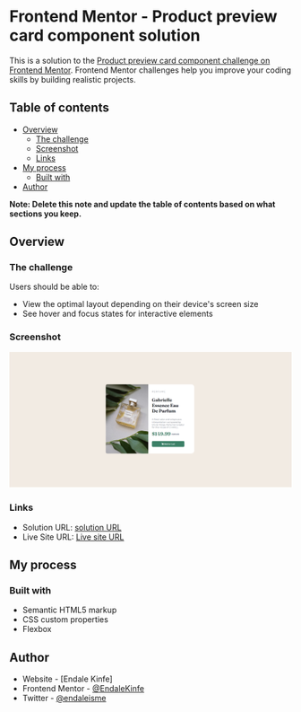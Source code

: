 # Frontend Mentor - Product preview card component solution

This is a solution to the [Product preview card component challenge on Frontend Mentor](https://www.frontendmentor.io/challenges/product-preview-card-component-GO7UmttRfa). Frontend Mentor challenges help you improve your coding skills by building realistic projects.

## Table of contents

- [Overview](#overview)
  - [The challenge](#the-challenge)
  - [Screenshot](#screenshot)
  - [Links](#links)
- [My process](#my-process)
  - [Built with](#built-with)
- [Author](#author)

**Note: Delete this note and update the table of contents based on what sections you keep.**

## Overview

### The challenge

Users should be able to:

- View the optimal layout depending on their device's screen size
- See hover and focus states for interactive elements

### Screenshot

![](./screenshoot.png)

### Links

- Solution URL: [solution URL](https://github.com/EndaleKinfe/product-preview-card-component-main)
- Live Site URL: [Live site URL](https://endalekinfe.github.io/product-preview-card-component-main/)

## My process

### Built with

- Semantic HTML5 markup
- CSS custom properties
- Flexbox

## Author

- Website - [Endale Kinfe]
- Frontend Mentor - [@EndaleKinfe](https://www.frontendmentor.io/profile/EndaleKinfe)
- Twitter - [@endaleisme](https://twitter.com/endaleisme)
